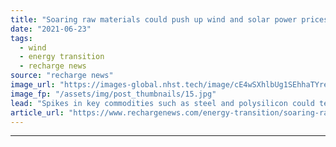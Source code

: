 ```yaml
---
title: "Soaring raw materials could push up wind and solar power prices for first time in decades -  BloombergNEF"
date: "2021-06-23"
tags: 
  - wind
  - energy transition
  - recharge news
source: "recharge news"
image_url: "https://images-global.nhst.tech/image/cE4wSXhlbUg1SEhhaTYrekt5ei84M0wzY2YxRU12Q2I3b3E5RzI0MTczUT0=/nhst/binary/7e5755ca6673d4b29dad6d8bff7cf4d4"
image_fp: "/assets/img/post_thumbnails/15.jpg"
lead: "Spikes in key commodities such as steel and polysilicon could temporarily reverse LCOE declines if they persist, says research group"
article_url: "https://www.rechargenews.com/energy-transition/soaring-raw-materials-could-push-up-wind-and-solar-power-prices-for-first-time-in-decades-bloombergnef/2-1-1029680"
---
```


---
